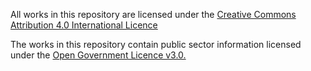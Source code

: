 All works in this repository are licensed under the 
[Creative Commons Attribution 4.0 International Licence](https://creativecommons.org/licenses/by/4.0/)

The works in this repository contain public sector information licensed under the 
[Open Government Licence v3.0.](https://www.nationalarchives.gov.uk/doc/open-government-licence/version/3/)
